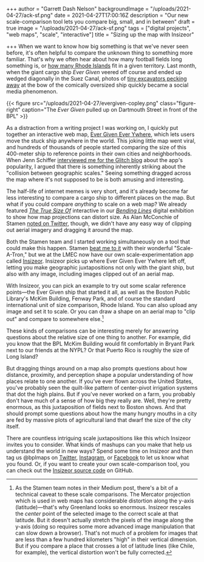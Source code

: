 +++
author = "Garrett Dash Nelson"
backgroundImage = "/uploads/2021-04-27/ack-sf.png"
date = 2021-04-27T17:00:16Z
description = "Our new scale-comparison tool lets you compare big, small, and in between"
draft = true
image = "/uploads/2021-04-27/ack-sf.png"
tags = ["digital projects", "web maps", "scale", "interactive"]
title = "Sizing up the map with Insizeor"

+++
When we want to know how big something is that we've never seen before, it's often helpful to compare the unknown thing to something more familiar. That's why we often hear about how many football fields long something is, or [how many Rhode Islands](https://www.quahog.org/factsfolklore/index.php?id=12) fit in a given territory. Last month, when the giant cargo ship _Ever Given_ veered off course and ended up wedged diagonally in the Suez Canal, photos of [tiny excavators pecking away](https://www.businessinsider.com/ship-stuck-suez-canal-excavator-trying-to-help-free-photo-2021-3) at the bow of the comically oversized ship quickly became a social media phenomenon.

{{< figure src="/uploads/2021-04-27/evergiven-copley.png" class="figure-right" caption="The _Ever Given_ pulled up on Dartmouth Street in front of the BPL" >}}

As a distraction from a writing project I was working on, I quickly put together an interactive web map, [Ever Given Ever Ywhere](http://evergiven-everywhere.glitch.me), which lets users move the stuck ship anywhere in the world. This joking little map went viral, and hundreds of thousands of people started comparing the size of this 400-meter ship to reference points in their own cities and neighborhoods. When Jenn Schiffer [interviewed me for the Glitch blog](https://blog.glitch.com/post/evergiven-everywhere-conversation-with-garrett-dash-nelson) about the app's popularity, I argued that there is something inherently striking about the "collision between geographic scales." Seeing something dragged across the map where it's not supposed to be is both amusing and interesting.

The half-life of internet memes is very short, and it's already become far less interesting to compare a cargo ship to different places on the map. But what if you could compare _anything_ to scale on a web map? We already featured [_The True Size Of_](https://www.leventhalmap.org/digital-exhibitions/bending-lines/why-persuade/1.4.5/) interactive in our _[Bending Lines](https://www.leventhalmap.org/digital-exhibitions/bending-lines/)_ digital exhibition to show how map projections can distort size. As Alan McConchie of Stamen [noted on Twitter](https://twitter.com/mappingmashups/status/1379915316474482689), though, we didn't have any easy way of clipping out aerial imagery and dragging it around the map.

Both the Stamen team and I started working simultaneously on a tool that could make this happen. Stamen [beat me to it](https://hi.stamen.com/introducing-scale-a-tron-91081062e2d0) with their wonderful "Scale-A-Tron," but we at the LMEC now have our own scale-experimentation app called [Insizeor](https://www.leventhalmap.org/projects/insizeor/). Insizeor picks up where Ever Given Ever Ywhere left off, letting you make geographic juxtapositions not only with the giant ship, but also with any image, including images clipped out of an aerial map.

With Insizeor, you can pick an example to try out some scalar reference points—the Ever Given ship that started it all, as well as the Boston Public Library's McKim Building, Fenway Park, and of course the standard international unit of size comparison, Rhode Island. You can also upload any image and set it to scale. Or you can draw a shape on an aerial map to "clip out" and compare to somewhere else.[^1]

These kinds of comparisons can be interesting merely for answering questions about the relative size of one thing to another. For example, did you know that the BPL McKim Building would fit comfortably in Bryant Park next to our friends at the NYPL? Or that Puerto Rico is roughly the size of Long Island?

But dragging things around on a map also prompts questions about how distance, proximity, and perception shape a popular understanding of how places relate to one another. If you've ever flown across the United States, you've probably seen the quilt-like pattern of center-pivot irrigation systems that dot the high plains. But if you've never worked on a farm, you probably don't have much of a sense of how big they really are. Well, they're pretty enormous, as this juxtaposition of fields next to Boston shows. And that should prompt some questions about how the many hungry mouths in a city are fed by massive plots of agricultural land that dwarf the size of the city itself.

There are countless intriguing scale juxtapositions like this which Insizeor invites you to consider. What kinds of mashups can you make that help us understand the world in new ways? Spend some time on Insizeor and then tag us @bplmaps on [Twitter](https://twitter.com/bplmaps), [Instagram](http://instagram.com/bplmaps/), or [Facebook](https://www.facebook.com/bplmaps) to let us know what you found. Or, if you want to create your own scale-comparison tool, you can check out the [Insizeor source code](https://github.com/bplmaps/insizeor) on GitHub.

[^1]: As the Stamen team notes in their Medium post, there's a bit of a technical caveat to these scale comparisons. The Mercator projection which is used in web maps has considerable distortion along the y-axis (latitude)—that's why Greenland looks so enormous. Insizeor rescales the _center_ point of the selected image to the correct scale at that latitude. But it doesn't actually stretch the pixels of the image along the y-axis (doing so requires some more advanced image manipulation that can slow down a browser). That's not much of a problem for images that are less than a few hundred kilometers "high" in their vertical dimension. But if you compare a place that crosses a lot of latitude lines (like Chile, for example), the vertical distortion won't be fully corrected.